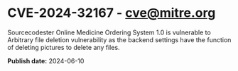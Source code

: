 # CVE-2024-32167 - cve@mitre.org

Sourcecodester Online Medicine Ordering System 1.0 is vulnerable to Arbitrary file deletion vulnerability as the backend settings have the function of deleting pictures to delete any files.

**Publish date:** 2024-06-10
